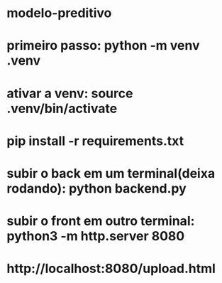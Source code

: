 # modelo-preditivo
# primeiro passo: python -m venv .venv
# ativar a venv: source .venv/bin/activate
# pip install -r requirements.txt
# subir o back em um terminal(deixa rodando): python backend.py 
# subir o front em outro terminal: python3 -m http.server 8080
# http://localhost:8080/upload.html 